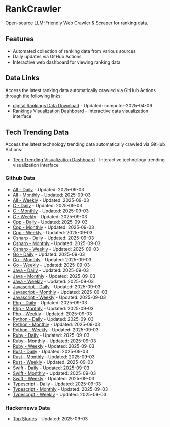 # RankCrawler

Open-source LLM-Friendly Web Crawler & Scraper for ranking data.

## Features

* Automated collection of ranking data from various sources
* Daily updates via GitHub Actions
* Interactive web dashboard for viewing ranking data


## Data Links

Access the latest ranking data automatically crawled via GitHub Actions through the following links:

* [digital Rankings Data Download](https://github.com/chenjy16/RankCrawler/blob/main/data/1688/digital_computer_2025-04-06.json) - Updated: computer-2025-04-06
* [Rankings Visualization Dashboard](https://chenjy16.github.io/RankCrawler/1688_rankings.html) - Interactive data visualization interface




## Tech Trending Data

Access the latest technology trending data automatically crawled via GitHub Actions:

* [Tech Trending Visualization Dashboard](https://chenjy16.github.io/RankCrawler/tech_trending.html) - Interactive technology trending visualization interface

### Github Data

* [All - Daily](https://github.com/chenjy16/RankCrawler/blob/main/data/github/github_all_daily_2025-09-03.json) - Updated: 2025-09-03
* [All - Monthly](https://github.com/chenjy16/RankCrawler/blob/main/data/github/github_all_monthly_2025-09-03.json) - Updated: 2025-09-03
* [All - Weekly](https://github.com/chenjy16/RankCrawler/blob/main/data/github/github_all_weekly_2025-09-03.json) - Updated: 2025-09-03
* [C - Daily](https://github.com/chenjy16/RankCrawler/blob/main/data/github/github_c_daily_2025-09-03.json) - Updated: 2025-09-03
* [C - Monthly](https://github.com/chenjy16/RankCrawler/blob/main/data/github/github_c_monthly_2025-09-03.json) - Updated: 2025-09-03
* [C - Weekly](https://github.com/chenjy16/RankCrawler/blob/main/data/github/github_c_weekly_2025-09-03.json) - Updated: 2025-09-03
* [Cpp - Daily](https://github.com/chenjy16/RankCrawler/blob/main/data/github/github_cpp_daily_2025-09-03.json) - Updated: 2025-09-03
* [Cpp - Monthly](https://github.com/chenjy16/RankCrawler/blob/main/data/github/github_cpp_monthly_2025-09-03.json) - Updated: 2025-09-03
* [Cpp - Weekly](https://github.com/chenjy16/RankCrawler/blob/main/data/github/github_cpp_weekly_2025-09-03.json) - Updated: 2025-09-03
* [Csharp - Daily](https://github.com/chenjy16/RankCrawler/blob/main/data/github/github_csharp_daily_2025-09-03.json) - Updated: 2025-09-03
* [Csharp - Monthly](https://github.com/chenjy16/RankCrawler/blob/main/data/github/github_csharp_monthly_2025-09-03.json) - Updated: 2025-09-03
* [Csharp - Weekly](https://github.com/chenjy16/RankCrawler/blob/main/data/github/github_csharp_weekly_2025-09-03.json) - Updated: 2025-09-03
* [Go - Daily](https://github.com/chenjy16/RankCrawler/blob/main/data/github/github_go_daily_2025-09-03.json) - Updated: 2025-09-03
* [Go - Monthly](https://github.com/chenjy16/RankCrawler/blob/main/data/github/github_go_monthly_2025-09-03.json) - Updated: 2025-09-03
* [Go - Weekly](https://github.com/chenjy16/RankCrawler/blob/main/data/github/github_go_weekly_2025-09-03.json) - Updated: 2025-09-03
* [Java - Daily](https://github.com/chenjy16/RankCrawler/blob/main/data/github/github_java_daily_2025-09-03.json) - Updated: 2025-09-03
* [Java - Monthly](https://github.com/chenjy16/RankCrawler/blob/main/data/github/github_java_monthly_2025-09-03.json) - Updated: 2025-09-03
* [Java - Weekly](https://github.com/chenjy16/RankCrawler/blob/main/data/github/github_java_weekly_2025-09-03.json) - Updated: 2025-09-03
* [Javascript - Daily](https://github.com/chenjy16/RankCrawler/blob/main/data/github/github_javascript_daily_2025-09-03.json) - Updated: 2025-09-03
* [Javascript - Monthly](https://github.com/chenjy16/RankCrawler/blob/main/data/github/github_javascript_monthly_2025-09-03.json) - Updated: 2025-09-03
* [Javascript - Weekly](https://github.com/chenjy16/RankCrawler/blob/main/data/github/github_javascript_weekly_2025-09-03.json) - Updated: 2025-09-03
* [Php - Daily](https://github.com/chenjy16/RankCrawler/blob/main/data/github/github_php_daily_2025-09-03.json) - Updated: 2025-09-03
* [Php - Monthly](https://github.com/chenjy16/RankCrawler/blob/main/data/github/github_php_monthly_2025-09-03.json) - Updated: 2025-09-03
* [Php - Weekly](https://github.com/chenjy16/RankCrawler/blob/main/data/github/github_php_weekly_2025-09-03.json) - Updated: 2025-09-03
* [Python - Daily](https://github.com/chenjy16/RankCrawler/blob/main/data/github/github_python_daily_2025-09-03.json) - Updated: 2025-09-03
* [Python - Monthly](https://github.com/chenjy16/RankCrawler/blob/main/data/github/github_python_monthly_2025-09-03.json) - Updated: 2025-09-03
* [Python - Weekly](https://github.com/chenjy16/RankCrawler/blob/main/data/github/github_python_weekly_2025-09-03.json) - Updated: 2025-09-03
* [Ruby - Daily](https://github.com/chenjy16/RankCrawler/blob/main/data/github/github_ruby_daily_2025-09-03.json) - Updated: 2025-09-03
* [Ruby - Monthly](https://github.com/chenjy16/RankCrawler/blob/main/data/github/github_ruby_monthly_2025-09-03.json) - Updated: 2025-09-03
* [Ruby - Weekly](https://github.com/chenjy16/RankCrawler/blob/main/data/github/github_ruby_weekly_2025-09-03.json) - Updated: 2025-09-03
* [Rust - Daily](https://github.com/chenjy16/RankCrawler/blob/main/data/github/github_rust_daily_2025-09-03.json) - Updated: 2025-09-03
* [Rust - Monthly](https://github.com/chenjy16/RankCrawler/blob/main/data/github/github_rust_monthly_2025-09-03.json) - Updated: 2025-09-03
* [Rust - Weekly](https://github.com/chenjy16/RankCrawler/blob/main/data/github/github_rust_weekly_2025-09-03.json) - Updated: 2025-09-03
* [Swift - Daily](https://github.com/chenjy16/RankCrawler/blob/main/data/github/github_swift_daily_2025-09-03.json) - Updated: 2025-09-03
* [Swift - Monthly](https://github.com/chenjy16/RankCrawler/blob/main/data/github/github_swift_monthly_2025-09-03.json) - Updated: 2025-09-03
* [Swift - Weekly](https://github.com/chenjy16/RankCrawler/blob/main/data/github/github_swift_weekly_2025-09-03.json) - Updated: 2025-09-03
* [Typescript - Daily](https://github.com/chenjy16/RankCrawler/blob/main/data/github/github_typescript_daily_2025-09-03.json) - Updated: 2025-09-03
* [Typescript - Monthly](https://github.com/chenjy16/RankCrawler/blob/main/data/github/github_typescript_monthly_2025-09-03.json) - Updated: 2025-09-03
* [Typescript - Weekly](https://github.com/chenjy16/RankCrawler/blob/main/data/github/github_typescript_weekly_2025-09-03.json) - Updated: 2025-09-03

### Hackernews Data

* [Top Stories](https://github.com/chenjy16/RankCrawler/blob/main/data/hackernews/hackernews_top_2025-09-03.json) - Updated: 2025-09-03


